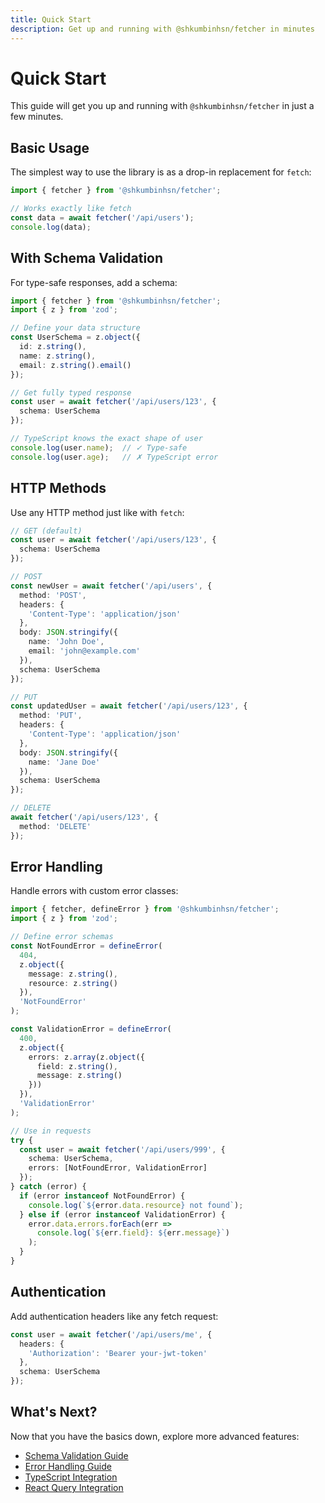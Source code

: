 ```yaml
---
title: Quick Start
description: Get up and running with @shkumbinhsn/fetcher in minutes
---
```


# Quick Start

This guide will get you up and running with `@shkumbinhsn/fetcher` in just a few minutes.

## Basic Usage

The simplest way to use the library is as a drop-in replacement for `fetch`:

```typescript
import { fetcher } from '@shkumbinhsn/fetcher';

// Works exactly like fetch
const data = await fetcher('/api/users');
console.log(data);
```

## With Schema Validation

For type-safe responses, add a schema:

```typescript
import { fetcher } from '@shkumbinhsn/fetcher';
import { z } from 'zod';

// Define your data structure
const UserSchema = z.object({
  id: z.string(),
  name: z.string(),
  email: z.string().email()
});

// Get fully typed response
const user = await fetcher('/api/users/123', {
  schema: UserSchema
});

// TypeScript knows the exact shape of user
console.log(user.name);  // ✓ Type-safe
console.log(user.age);   // ✗ TypeScript error
```

## HTTP Methods

Use any HTTP method just like with `fetch`:

```typescript
// GET (default)
const user = await fetcher('/api/users/123', {
  schema: UserSchema
});

// POST
const newUser = await fetcher('/api/users', {
  method: 'POST',
  headers: {
    'Content-Type': 'application/json'
  },
  body: JSON.stringify({
    name: 'John Doe',
    email: 'john@example.com'
  }),
  schema: UserSchema
});

// PUT
const updatedUser = await fetcher('/api/users/123', {
  method: 'PUT',
  headers: {
    'Content-Type': 'application/json'
  },
  body: JSON.stringify({
    name: 'Jane Doe'
  }),
  schema: UserSchema
});

// DELETE
await fetcher('/api/users/123', {
  method: 'DELETE'
});
```

## Error Handling

Handle errors with custom error classes:

```typescript
import { fetcher, defineError } from '@shkumbinhsn/fetcher';
import { z } from 'zod';

// Define error schemas
const NotFoundError = defineError(
  404,
  z.object({
    message: z.string(),
    resource: z.string()
  }),
  'NotFoundError'
);

const ValidationError = defineError(
  400,
  z.object({
    errors: z.array(z.object({
      field: z.string(),
      message: z.string()
    }))
  }),
  'ValidationError'  
);

// Use in requests
try {
  const user = await fetcher('/api/users/999', {
    schema: UserSchema,
    errors: [NotFoundError, ValidationError]
  });
} catch (error) {
  if (error instanceof NotFoundError) {
    console.log(`${error.data.resource} not found`);
  } else if (error instanceof ValidationError) {
    error.data.errors.forEach(err => 
      console.log(`${err.field}: ${err.message}`)
    );
  }
}
```

## Authentication

Add authentication headers like any fetch request:

```typescript
const user = await fetcher('/api/users/me', {
  headers: {
    'Authorization': 'Bearer your-jwt-token'
  },
  schema: UserSchema
});
```

## What's Next?

Now that you have the basics down, explore more advanced features:

- [Schema Validation Guide](/guides/schema-validation/)
- [Error Handling Guide](/guides/error-handling/)
- [TypeScript Integration](/guides/typescript/)
- [React Query Integration](/guides/react-query/)
